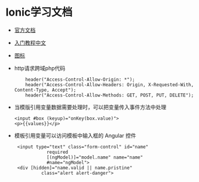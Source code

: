 # Ionic学习文档
* [官方文档](http://ionicframework.com/docs/components/#overview)

* [入门教程中文](https://yanxiaodi.gitbooks.io/ionic2-guide/content/)

* [图标](http://ionicframework.com/docs/ionicons/)

* http请求跨域php代码
    ```
        header("Access-Control-Allow-Origin: *");  
        header("Access-Control-Allow-Headers: Origin, X-Requested-With, Content-Type, Accept");  
        header("Access-Control-Allow-Methods: GET, POST, PUT, DELETE");  
    ```
* 当模版引用变量数据需要处理时，可以把变量传入事件方法中处理
    ```
    <input #box (keyup)="onKey(box.value)">
    <p>{{values}}</p>
    ```

* 模板引用变量可以访问模板中输入框的 Angular 控件
   ```
    <input type="text" class="form-control" id="name"
               required
               [(ngModel)]="model.name" name="name"
               #name="ngModel">
    <div [hidden]="name.valid || name.pristine"
             class="alert alert-danger">
   ```
